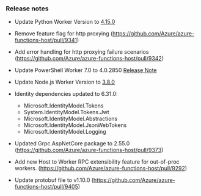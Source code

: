 ### Release notes

<!-- Please add your release notes in the following format:
- My change description (#PR)
-->
- Update Python Worker Version to [4.15.0](https://github.com/Azure/azure-functions-python-worker/releases/tag/4.15.0)

- Remove feature flag for http proxying (https://github.com/Azure/azure-functions-host/pull/9341)
- Add error handling for http proxying failure scenarios (https://github.com/Azure/azure-functions-host/pull/9342)
- Update PowerShell Worker 7.0 to 4.0.2850 [Release Note](https://github.com/Azure/azure-functions-powershell-worker/releases/tag/v4.0.2850)
- Update Node.js Worker Version to [3.8.0](https://github.com/Azure/azure-functions-nodejs-worker/releases/tag/v3.8.0)
- Identity dependencies updated to 6.31.0:
    - Microsoft.IdentityModel.Tokens
    - System.IdentityModel.Tokens.Jwt
    - Microsoft.IdentityModel.Abstractions
    - Microsoft.IdentityModel.JsonWebTokens
    - Microsoft.IdentityModel.Logging
- Updated Grpc.AspNetCore package to 2.55.0 (https://github.com/Azure/azure-functions-host/pull/9373)
- Add new Host to Worker RPC extensibility feature for out-of-proc workers. (https://github.com/Azure/azure-functions-host/pull/9292)
- Update protobuf file to v1.10.0 (https://github.com/Azure/azure-functions-host/pull/9405)
